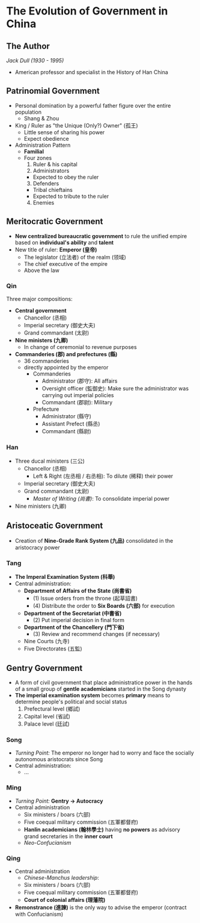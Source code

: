 # The Evolution of Government in China

## The Author

_Jack Dull (1930 - 1995)_

- American professor and specialist in the History of Han China

## Patrinomial Government

- Personal domination by a powerful father figure over the entire population
  - Shang & Zhou
- King / Ruler as "the Unique (Only?) Owner" (孤王)
  - Little sense of sharing his power
  - Expect obedience
- Administration Pattern
  - **Familial**
  - Four zones
    1. Ruler & his capital
    2. Administrators
      - Expected to obey the ruler
    3. Defenders
      - Tribal chieftains
      - Expected to tribute to the ruler
    4. Enemies

## Meritocratic Government

- **New centralized bureaucratic government** to rule the unified empire based on **individual's ability** and **talent**
- New title of ruler: **Emperor (皇帝)**
  - The legislator (立法者) of the realm (领域)
  - The chief executive of the empire
  - Above the law

### Qin

Three major compositions:

- **Central government**
  - Chancellor (丞相)
  - Imperial secretary (御史大夫)
  - Grand commandant (太尉)
- **Nine ministers (九卿)**
  - In change of ceremonial to revenue purposes
- **Commanderies (郡) and prefectures (縣)**
  - 36 commanderies
  - directly appointed by the emperor
    - Commanderies
      - Administrator (郡守): All affairs
      - Oversight officer (監御史): Make sure the administrator was carrying out imperial policies
      - Commandant (郡尉): Military
    - Prefecture
      - Administrator (縣守)
      - Assistant Prefect (縣丞)
      - Commandant (縣尉)

### Han

- Three ducal ministers (三公)
  - Chancellor (丞相)
    - Left & Right (左丞相 / 右丞相): To dilute (稀释) their power
  - Imperial secretary (御史大夫)
  - Grand commandant (太尉)
    - _Master of Writing (尚書)_: To consolidate imperial power
- Nine ministers (九卿)

## Aristoceatic Government

- Creation of **Nine-Grade Rank System (九品)** consolidated in the aristocracy power

### Tang

- **The Imperal Examination System (科舉)**
- Central administration:
  - **Department of Affairs of the State (尚書省)**
    - (1) Issue orders from the throne (起草詔書)
    - (4) Distribute the order to **Six Boards (六部)** for execution
  - **Department of the Secretariat (中書省)**
    - (2) Put imperial decision in final form
  - **Department of the Chancellery (門下省)**
    - (3) Review and recommend changes (if necessary)
  - Nine Courts (九寺)
  - Five Directorates (五監)

## Gentry Government

- A form of civil government that place administratice power in the hands of a small group of **gentle academicians** started in the Song dynasty
- **The imperial examination system** becomes **primary** means to determine people's political and social status
  1. Prefectural level (鄉試)
  2. Capital level (省試)
  3. Palace level (廷試)

### Song

- _Turning Point:_ The emperor no longer had to worry and face the socially autonomous aristocrats since Song
- Central administration:
  - ...

### Ming

- _Turning Point:_ **Gentry -> Autocracy**
- Central administration
  - Six ministers / boars (六部)
  - Five coequal military commission (五軍都督府)
  - **Hanlin academicians (翰林學士)** having **no powers** as advisory grand secretaries in the **inner court**
  - _Neo-Confucianism_

### Qing

- Central administration
  - _Chinese-Manchus leadership_:
  - Six ministers / boars (六部)
  - Five coequal military commission (五軍都督府)
  - **Court of colonial affairs (理藩院)**
- **Remonstrance (進諫)** is the only way to advise the emperor (contract with Confucianism)
